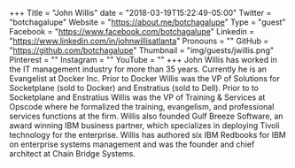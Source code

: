 +++
Title = "John Willis"
date = "2018-03-19T15:22:49-05:00"
Twitter = "botchagalupe"
Website = "https://about.me/botchagalupe"
Type = "guest"
Facebook = "https://www.facebook.com/botchagalupe"
Linkedin = "https://www.linkedin.com/in/johnwillisatlanta"
Pronouns = ""
GitHub = "https://github.com/botchagalupe"
Thumbnail = "img/guests/jwillis.png"
Pinterest = ""
Instagram = ""
YouTube = ""
+++
John Willis has worked in the IT management industry for more than 35 years. Currently he is an Evangelist at Docker Inc.   Prior to Docker Willis was the VP of Solutions for Socketplane (sold to Docker) and Enstratius (sold to Dell). Prior to to Socketplane and Enstratius Willis was the VP of Training & Services at Opscode where he formalized the training, evangelism, and professional services functions at the firm. Willis also founded Gulf Breeze Software, an award winning IBM business partner, which specializes in deploying Tivoli technology for the enterprise. Willis has authored six IBM Redbooks for IBM on enterprise systems management and was the founder and chief architect at Chain Bridge Systems.
